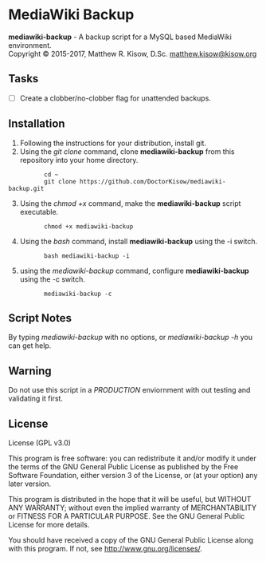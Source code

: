# MediaWiki Backup

**mediawiki-backup** - A backup script for a MySQL based MediaWiki environment.<br />
Copyright &copy; 2015-2017, Matthew R. Kisow, D.Sc. <matthew.kisow@kisow.org>

## Tasks
- [ ] Create a clobber/no-clobber flag for unattended backups.

## Installation
1. Following the instructions for your distribution, install git.
2. Using the _git clone_ command, clone **mediawiki-backup** from this repository into your home directory.
```shell
          cd ~
          git clone https://github.com/DoctorKisow/mediawiki-backup.git
```
3. Using the _chmod +x_ command, make the **mediawiki-backup** script executable.
```shell
          chmod +x mediawiki-backup
```
4. Using the _bash_ command, install **mediawiki-backup** using the -i switch.
```shell
          bash mediawiki-backup -i
```
5. using the _mediawiki-backup_ command, configure **mediawiki-backup** using the -c switch.
```shell
          mediawiki-backup -c
```

## Script Notes
By typing _mediawiki-backup_ with no options, or _mediawiki-backup -h_ you can get help.

## Warning
Do not use this script in a _PRODUCTION_ enviornment with out testing and validating it first.

## License
License (GPL v3.0)

This program is free software: you can redistribute it and/or modify it under the terms of the GNU General Public License as published by the Free Software Foundation, either version 3 of the License, or (at your option) any later version.

This program is distributed in the hope that it will be useful, but WITHOUT ANY WARRANTY; without even the implied warranty of MERCHANTABILITY or FITNESS FOR A PARTICULAR PURPOSE.  See the GNU General Public License for more details.

You should have received a copy of the GNU General Public License along with this program.  If not, see <http://www.gnu.org/licenses/>.
